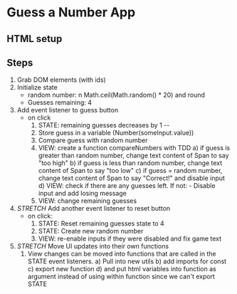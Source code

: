 # Guess a Number App

## HTML setup
<!-- 1) Number input
    - Why? So user can add their guesses
2) Button
    - Why? For users to submit their guess and to trigger state changes
3) span for guesses remaining
    - Why? So users know how many more guesses they have
4) Too high/too low/Correct span
    - Why? SO users know where to guess their next number
5) Reset Button (stretch goal)
    - Why? So users can click to start a new game -->

## Steps
1) Grab DOM elements (with ids)
2) Initialize state 
    - random number: n   Math.ceil(Math.random() * 20) and round
    - Guesses remaining: 4
3) Add event listener to guess button  
    - on click
        1) STATE: remaining guesses decreases by 1 --
        2) Store guess in a variable (Number(someInput.value))
        3) Compare guess with random number
        4) VIEW: create a function compareNumbers with TDD
            a) if guess is greater than random number, change text content of Span to say "too high"
            b) if guess is less than random number, change text content of Span to say "too low"
            c) if guess = random number, change text content of Span to say "Correct!" and disable input
            d) VIEW: check if there are any guesses left. If not:
                - Disable input and add losing message
        5) VIEW: change remaining guesses
4) *STRETCH* Add another event listener to reset button
    - on click:
        1) STATE: Reset remaining guesses state to 4
        2) STATE: Create new random number
        3) VIEW: re-enable inputs if they were disabled and fix game text
5) *STRETCH* Move UI updates into their own functions
    1) View changes can be moved into functions that are called in the STATE event listeners. 
        a) Pull into new utils
        b) add imports for const
        c) export new function
        d) and put html variables into function as argument instead of using within function since we can't export STATE
